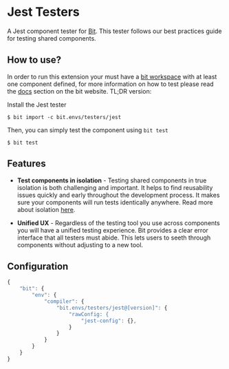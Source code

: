 # Jest Testers

A Jest component tester for [Bit](https://github.com/teambit/bit).
This tester follows our best practices guide for testing shared components.

## How to use?

In order to run this extension your must have a [bit workspace](https://docs.bit.dev/docs/concepts#bit-workspace) with at least one component defined, for more information on how to test please read the [docs](https://docs.bit.dev/docs/testing-components) section on the bit website. TL;DR version:

Install the Jest tester

```
$ bit import -c bit.envs/testers/jest
```

Then, you can simply test the component using `bit test`

```
$ bit test
```

## Features

- **Test components in isolation** - Testing shared components in true isolation is both challenging and important. It helps to find reusability issues quickly and early throughout the development process. It makes sure your components will run tests identically anywhere. Read more about isolation [here](https://docs.bit.dev/docs/ext-concepts.html#what-is-an-isolated-component-environment).

- **Unified UX** - Regardless of the testing tool you use across components you will have a unified testing experience. Bit provides a clear error interface that all testers must abide. This lets users to seeth through components without adjusting to a new tool.

## Configuration

```js
{
    "bit": {
        "env": {
            "compiler": {
                "bit.envs/testers/jest@[version]": {
                    "rawConfig: {
                        "jest-config": {},
                    }
                }
            }
        }
    }
}
```
